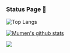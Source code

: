 <!-- ### Hi there 👋 -->

<!--
**alfuhigi/alfuhigi** is a ✨ _special_ ✨ repository because its `README.md` (this file) appears on your GitHub profile.

Here are some ideas to get you started:

- 🔭 I’m currently working on ...
- 🌱 I’m currently learning ...
- 👯 I’m looking to collaborate on ...
- 🤔 I’m looking for help with ...
- 💬 Ask me about ...
- 📫 How to reach me: ...
- 😄 Pronouns: ...
- ⚡ Fun fact: ...
-->


### Status Page 👻

![Top Langs](https://github-readme-stats.vercel.app/api/top-langs/?username=alfuhigi&layout=compact&hide=vue,html,css,makefile,dockerfile,shell,plpgsql&theme=tokyonight&line_height=27)


[![Mumen's github stats](https://github-readme-stats.vercel.app/api?username=alfuhigi&show_icons=true&theme=tokyonight&line_height=27)](https://github.com/alfuhigi)


![](https://github-readme-streak-stats.herokuapp.com/?user=alfuhigi&theme=tokyonight&line_height=27)
